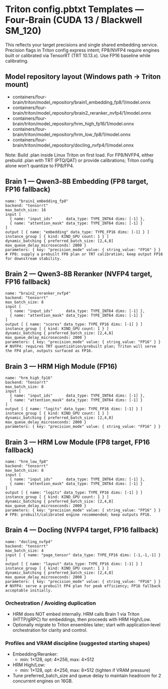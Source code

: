 # Triton config.pbtxt Templates — Four‑Brain (CUDA 13 / Blackwell SM_120)

This reflects your target precisions and single shared embedding service. Precision flags in Triton config express intent; FP8/NVFP4 require engines built or calibrated via TensorRT (TRT 10.13.x). Use FP16 baseline while calibrating.

## Model repository layout (Windows path → Triton mount)
- containers/four-brain/triton/model_repository/brain1_embedding_fp8/1/model.onnx
- containers/four-brain/triton/model_repository/brain2_reranker_nvfp4/1/model.onnx
- containers/four-brain/triton/model_repository/hrm_high_fp16/1/model.onnx
- containers/four-brain/triton/model_repository/hrm_low_fp8/1/model.onnx
- containers/four-brain/triton/model_repository/docling_nvfp4/1/model.onnx

Note: Build .plan inside Linux Triton on first load. For FP8/NVFP4, either prebuild .plan with TRT (PTQ/QAT) or provide calibrations; Triton config alone won’t quantize to FP8/FP4.

## Brain 1 — Qwen3‑8B Embedding (FP8 target, FP16 fallback)
```
name: "brain1_embedding_fp8"
backend: "tensorrt"
max_batch_size: 16
input [
  { name: "input_ids"      data_type: TYPE_INT64 dims: [-1] },
  { name: "attention_mask" data_type: TYPE_INT64 dims: [-1] }
]
output [ { name: "embedding" data_type: TYPE_FP16 dims: [-1] } ]
instance_group [ { kind: KIND_GPU count: 1 } ]
dynamic_batching { preferred_batch_size: [2,4,8] max_queue_delay_microseconds: 2000 }
parameters: { key: "precision_mode" value: { string_value: "FP16" } }
# FP8: supply a prebuilt FP8 plan or TRT calibration; keep output FP16 for downstream stability.
```

## Brain 2 — Qwen3‑8B Reranker (NVFP4 target, FP16 fallback)
```
name: "brain2_reranker_nvfp4"
backend: "tensorrt"
max_batch_size: 8
input [
  { name: "input_ids"      data_type: TYPE_INT64 dims: [-1] },
  { name: "attention_mask" data_type: TYPE_INT64 dims: [-1] }
]
output [ { name: "scores" data_type: TYPE_FP16 dims: [-1] } ]
instance_group [ { kind: KIND_GPU count: 1 } ]
dynamic_batching { preferred_batch_size: [2,4,8] max_queue_delay_microseconds: 2000 }
parameters: { key: "precision_mode" value: { string_value: "FP16" } }
# NVFP4: requires TRT quantization/prebuilt plan; Triton will serve the FP4 plan, outputs surfaced as FP16.
```

## Brain 3 — HRM High Module (FP16)
```
name: "hrm_high_fp16"
backend: "tensorrt"
max_batch_size: 8
input [
  { name: "input_ids"      data_type: TYPE_INT64 dims: [-1] },
  { name: "attention_mask" data_type: TYPE_INT64 dims: [-1] }
]
output [ { name: "logits" data_type: TYPE_FP16 dims: [-1] } ]
instance_group [ { kind: KIND_GPU count: 1 } ]
dynamic_batching { preferred_batch_size: [2,4,8] max_queue_delay_microseconds: 2000 }
parameters: { key: "precision_mode" value: { string_value: "FP16" } }
```

## Brain 3 — HRM Low Module (FP8 target, FP16 fallback)
```
name: "hrm_low_fp8"
backend: "tensorrt"
max_batch_size: 8
input [
  { name: "input_ids"      data_type: TYPE_INT64 dims: [-1] },
  { name: "attention_mask" data_type: TYPE_INT64 dims: [-1] }
]
output [ { name: "logits" data_type: TYPE_FP16 dims: [-1] } ]
instance_group [ { kind: KIND_GPU count: 1 } ]
dynamic_batching { preferred_batch_size: [2,4,8] max_queue_delay_microseconds: 2000 }
parameters: { key: "precision_mode" value: { string_value: "FP16" } }
# FP8: prebuilt/calibrated engine recommended; keep outputs FP16.
```

## Brain 4 — Docling (NVFP4 target, FP16 fallback)
```
name: "docling_nvfp4"
backend: "tensorrt"
max_batch_size: 4
input [ { name: "page_tensor" data_type: TYPE_FP16 dims: [-1,-1,-1] } ]
output [ { name: "layout" data_type: TYPE_FP16 dims: [-1] } ]
instance_group [ { kind: KIND_GPU count: 1 } ]
dynamic_batching { preferred_batch_size: [2,4,8] max_queue_delay_microseconds: 2000 }
parameters: { key: "precision_mode" value: { string_value: "FP16" } }
# NVFP4: serve a prebuilt FP4 plan for peak efficiency; FP16 fallback acceptable initially.
```

### Orchestration / Avoiding duplication
- HRM does NOT embed internally. HRM calls Brain 1 via Triton (HTTP/gRPC) for embeddings, then proceeds with HRM High/Low.
- Optionally migrate to Triton ensembles later; start with application‑level orchestration for clarity and control.

### Profiles and VRAM discipline (suggested starting shapes)
- Embedding/Reranker:
  - min: 1×128, opt: 4×256, max: 4×512
- HRM High/Low:
  - min: 1×128, opt: 4×256, max: 8×512 (tighten if VRAM pressure)
- Tune preferred_batch_size and queue delay to maintain headroom for 2 concurrent engines on 16GB.

